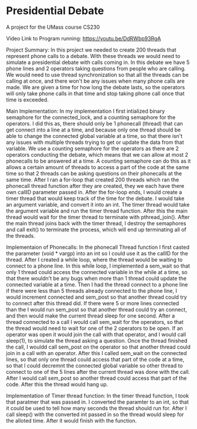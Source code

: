 # Presidential Debate
A project for the UMass course CS230

Video Link to Program running: https://youtu.be/DdRWbp93RgA

Project Summary: 
In this project we needed to create 200 threads that represent phone calls to a debate. With these threads we would need to simulate a presidential debate with calls coming in.
In this debate we have 5 phone lines and 2 operators taking questions from people who are calling. We would need to use thread synchronization so that all the threads can be calling
at once, and there won't be any issues when many phone calls are made. We are given a time for how long the debate lasts, so the operators will only take phone calls in that time
and stop taking phone call once that time is exceeded. 

Main Implementation:
In my implementation I first intialized binary semaphore for the connected_lock, and a counting semaphore for the operators. I did this as, there should only be 1 phonecall (thread) 
that can get connect into a line at a time, and because only one thread should be able to change the connected global variable at a time, so that there isn't any issues with multiple
threads trying to get or update the data from that variable. We use a counting semaphore for the operators as there are 2 operators conducting the debate, which means that we can
allow at most 2 phonecalls to be answered at a time. A counting semaphore can do this as it allows a certain amount of threads to access a part of the code at the same time
so that 2 threads can be asking questions on their phonecalls at the same time. After I ran a for-loop that created 200 threads which ran the phonecall thread function after they are 
created, they we each have there own callID parameter passed in. After the for-loop ends, I would create a timer thread that would keep track of the time for the debate. I would take
an argument variable, and convert it into an int. The timer thread would take the argument variable and run the timer thread function. After this the main thread would wait for the
timer thread to terminate with pthread_join(). After the main thread joins back with the timer thread, I destroy the semaphores and call exit() to terminate the process, which will
end up terminating all of the threads. 

Implementaion of Phonecalls: 
In the phonecall Thread function I first casted the parameter (void * vargp) into an int so I could use it as the callID for the thread. After I created a while loop, where 
the thread would be waiting to connect to a phone line. In this while loop, I implemented a sem_wait so that only 1 thread could access the connected variable in the while at a time, 
so that there wouldn't be any bugs when more than 1 thread could update the connected variable at a time. Then I had the thread connect to a phone line if there were less than 5 threads 
already connected to the phone line, I would increment connected and sem_post so that another thread could try to connect after this thread did. If there were 5 or more lines connected 
than the I would run sem_post so that another thread could try an connect, and then would make the current thread sleep for one second. After a thread connected to a call I would call
sem_wait for the operators, so that the thread would need to wait for one of the 2 operators to be open. If an operator was open it would join the call with that operator, and I would
call sleep(1), to simulate the thread asking a question. Once the thread finished the call, I wouldd call sem_post on the operator so that another thread could join in a call with 
an operator. After this I called sem_wait on the connected lines, so that only one thread could access that part of the code at a time, so that I could decremnt the connected global 
variable so other thread to connect to one of the 5 lines after the current thread was done with the call. After I would call sem_post so another thread could access that part of the
code. After this the thread would hang up.

Implementation of Timer thread function:
In the timer thread function, I took that paratmer that was passed in. I converted the paramter to an int, so that it could be used to tell how many seconds the thread should run for.
After I call sleep() with the converted int passed in so the thread would sleep for the alloted time. After it would finish with the function. 
